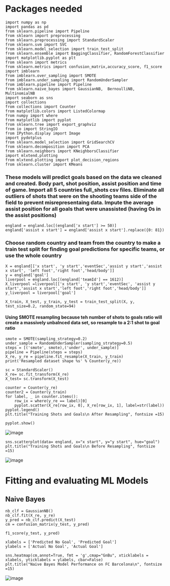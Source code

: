 # Packages needed
```
import numpy as np
import pandas as pd
from sklearn.pipeline import Pipeline
from sklearn import preprocessing
from sklearn.preprocessing import StandardScaler
from sklearn.svm import SVC
from sklearn.model_selection import train_test_split
from sklearn.ensemble import BaggingClassifier, RandomForestClassifier
import matplotlib.pyplot as plt
from sklearn import metrics
from sklearn.metrics import confusion_matrix,accuracy_score, f1_score
import imblearn
from imblearn.over_sampling import SMOTE
from imblearn.under_sampling import RandomUnderSampler
from imblearn.pipeline import Pipeline
from sklearn.naive_bayes import GaussianNB,  BernoulliNB, MultinomialNB
import seaborn as sns
import collections
from collections import Counter
from matplotlib.colors import ListedColormap
from numpy import where
from matplotlib import pyplot
from sklearn.tree import export_graphviz
from io import StringIO  
from IPython.display import Image  
import pydotplus
from sklearn.model_selection import GridSearchCV
from sklearn.decomposition import PCA
from sklearn.neighbors import KNeighborsClassifier
import mlxtend.plotting
from mlxtend.plotting import plot_decision_regions
from sklearn.cluster import KMeans
```

### These models will predict goals based on the data we cleaned and created. Body part, shot position, assist position and time of game. Import all 5 countries full_shots csv files. Eliminate all outliers of shots that were on the shooting teams side of the field to prevent misrepresentaing data. Impute the average assist position for all goals that were unassisted (having 0s in the assist positions)
```
england = england.loc[(england['x start'] >= 50)]
england['assist x start'] = england['assist x start'].replace({0: 81})
```

### Choose random country and team from the country to make a train test split for finding goal predictions for specific teams, or use the whole country
```
X = england[['x start', 'y start','eventSec','assist y start','assist x start', 'left foot','right foot','head/body']]
y = england['goal']
liverpool = england.loc[(england['teamId'] == 1612)]
X_liverpool =liverpool[['x start', 'y start','eventSec', 'assist y start','assist x start','left foot','right foot','head/body']]
y_liverpool = liverpool['goal']

X_train, X_test, y_train, y_test = train_test_split(X, y, test_size=0.2, random_state=94)
```

#### Using SMOTE resampling because teh number of shots to goals ratio will create a massively unbalnced data set, so resample to a 2:1 shot to goal ratio
```
smote = SMOTE(sampling_strategy=0.2)
under_sample = RandomUnderSampler(sampling_strategy=0.5)
steps = [('smote', smote),('under', under_sample)]
pipeline = Pipeline(steps = steps)
X_re, y_re = pipeline.fit_resample(X_train, y_train)
print('Resampled dataset shape %s' % Counter(y_re))

sc = StandardScaler()
X_re= sc.fit_transform(X_re)
X_test= sc.transform(X_test)

counter = Counter(y_re)
counter2 = Counter(y_train)
for label, _ in counter.items():
    row_ix = where(y_re == label)[0]
    pyplot.scatter(X_re[row_ix, 0], X_re[row_ix, 1], label=str(label))
pyplot.legend()
plt.title("Training Shots and Goals\n After Resampling", fontsize =15)

pyplot.show()
```
![image](https://user-images.githubusercontent.com/70713627/210659221-a0f120da-c830-4d29-95be-2554da474790.png)



```
sns.scatterplot(data= england, x="x start", y="y start", hue="goal")
plt.title("Training Shots and Goals\n Before Resampling", fontsize =15)
```
![image](https://user-images.githubusercontent.com/70713627/210659310-8f5f3809-a5fb-4ac8-a5c7-9f395e70c8e9.png)

# Fitting and evaluating ML Models

## Naive Bayes
```
nb_clf = GaussianNB()
nb_clf.fit(X_re, y_re)
y_pred = nb_clf.predict(X_test)
cm = confusion_matrix(y_test, y_pred)

f1_score(y_test, y_pred)

xlabels = ['Predicted No Goal', 'Predicted Goal']
ylabels = ['Actual No Goal', 'Actual Goal']

sns.heatmap(cm,annot=True, fmt = 'g',cmap="GnBu", xticklabels = xlabels, yticklabels = ylabels, cbar=False)
plt.title("Naive Bayes Model Performance on FC Barcelona\n", fontsize =15)
```

![image](https://user-images.githubusercontent.com/70713627/210661237-73616f35-4c9c-4d52-9cde-304ff360d633.png)


